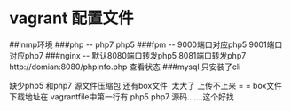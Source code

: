 # vagrant 配置文件
##lnmp环境
###php  -- php7 php5
###fpm  -- 9000端口对应php5  9001端口对应php7
###nginx -- 默认8080端口转发php5 8081端口转发php7 http://domian:8080/phpinfo.php 查看状态
###mysql 只安装了cli

缺少php5 和php7 源文件压缩包 还有box文件  太大了 上传不上来 = =
box文件下载地址在 vagrantfile中第一行有
php5 php7 源码.......这个好找
